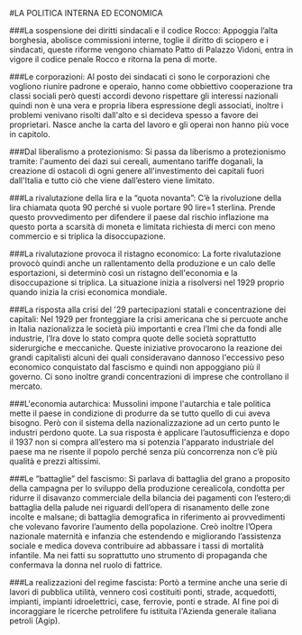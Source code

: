 
#LA POLITICA INTERNA ED ECONOMICA

###La sospensione dei diritti sindacali e il codice Rocco:
Appoggia l’alta borghesia, abolisce commissioni interne, toglie il diritto di sciopero e i sindacati, queste riforme vengono chiamato Patto di Palazzo Vidoni, entra in vigore il codice penale Rocco e ritorna la pena di morte.

###Le corporazioni:
Al posto dei sindacati ci sono le corporazioni che vogliono riunire padrone e operaio, hanno come obbiettivo cooperazione tra classi sociali però questi accordi devono rispettare gli interessi nazionali quindi non è una vera e propria libera espressione degli associati, inoltre i problemi venivano risolti dall'alto e si decideva spesso a favore dei proprietari. Nasce anche la carta del lavoro e gli operai non hanno più voce in capitolo.

###Dal liberalismo a protezionismo:
Si passa da liberismo a protezionismo tramite: l'aumento dei dazi sui cereali, aumentano tariffe doganali, la creazione di ostacoli di ogni genere all'investimento dei capitali fuori dall'Italia e tutto ciò che viene dall’estero viene limitato.

###La rivalutazione della lira e la “quota novanta”:
C’è la rivoluzione della lira chiamata quota 90 perché si vuole portare 90 lire=1 sterlina. Prende questo provvedimento per difendere il paese dal rischio inflazione ma questo porta a scarsità di moneta e limitata richiesta di merci con meno commercio e si triplica la disoccupazione.

###La rivalutazione provoca il ristagno economico:
La forte rivalutazione provocò quindi anche un rallentamento della produzione e un calo delle esportazioni, si determinò così un ristagno dell'economia e la disoccupazione si triplica. La situazione inizia a risolversi nel 1929 proprio quando inizia la crisi economica mondiale.

###La risposta alla crisi del '29 partecipazioni statali e concentrazione dei capitali:
Nel 1929 per fronteggiare la crisi americana che si percuote anche in Italia nazionalizza le società più importanti e crea l’Imi che da fondi alle industrie, l’Ira dove lo stato compra quote delle società soprattutto siderurgiche e meccaniche. Queste iniziative provocarono la reazione dei grandi capitalisti alcuni dei quali consideravano dannoso l'eccessivo peso economico conquistato dal fascismo e quindi non appoggiano più il governo. Ci sono inoltre grandi concentrazioni di imprese che controllano il mercato.

###L'economia  autarchica:
Mussolini impone l'autarchia e tale politica mette il paese in condizione di produrre da se tutto quello di cui aveva bisogno. Però con il sistema della nazionalizzazione ad un certo punto le industri perdono quote. La sua risposta è applicare l’autosufficienza e dopo il 1937 non si compra all’estero ma si potenzia l'apparato industriale del paese ma ne risente il popolo perché senza più concorrenza non c’è più qualità e prezzi altissimi.

###Le “battaglie” del fascismo:
Si parlava di battaglia del grano a proposito della campagna per lo sviluppo della produzione cerealicola, condotta per ridurre il disavanzo commerciale della bilancia dei pagamenti con l’estero;di battaglia della palude nei riguardi dell’opera di risanamento delle zone incolte e malsane; di battaglia demografica in riferimento ai provvedimenti che volevano favorire l’aumento della popolazione. Creò inoltre l’Opera nazionale maternità e infanzia che estendendo e migliorando l’assistenza sociale e medica doveva contribuire ad abbassare i tassi di mortalità infantile. Ma nei fatti su soprattutto uno strumento di propaganda che confermava la donna nel ruolo di fattrice.

###La realizzazioni del regime fascista:
Portò a termine anche una serie di lavori di pubblica utilità, vennero così costituiti ponti, strade, acquedotti, impianti, impianti idroelettrici, case, ferrovie, ponti e strade. Al fine poi di incoraggiare le ricerche petrolifere fu istituita l'Azienda generale italiana petroli (Agip).
